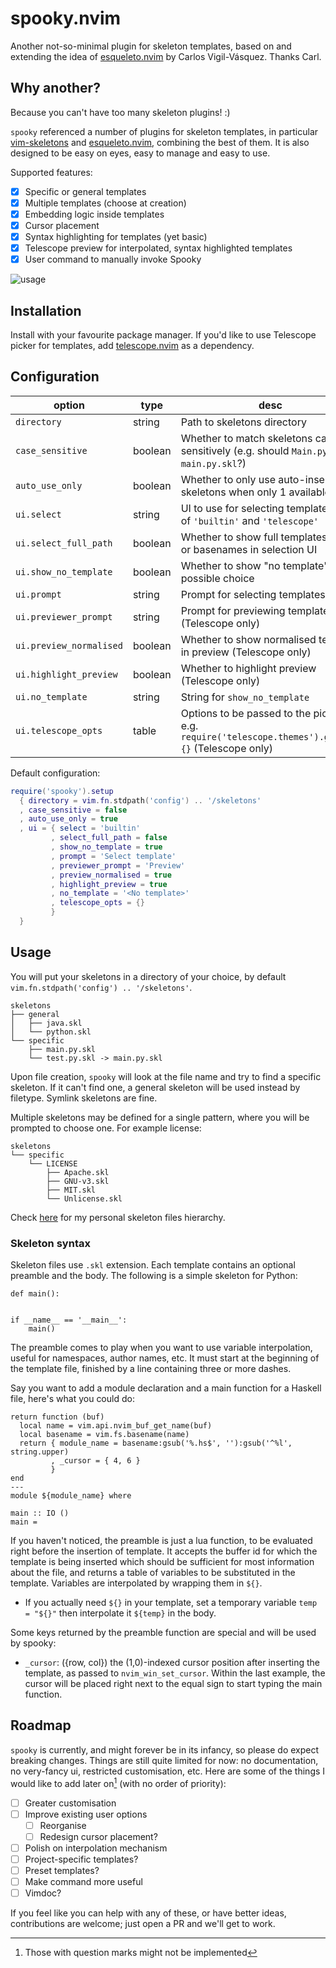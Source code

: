 # spooky.nvim

Another not-so-minimal plugin for skeleton templates,
based on and extending the idea of
[esqueleto.nvim](https://github.com/cvigilv/esqueleto.nvim)
by Carlos Vigil-Vásquez. Thanks Carl.

## Why another?

Because you can't have too many skeleton plugins! :)

`spooky` referenced a number of plugins for skeleton templates,
in particular [vim-skeletons](https://github.com/pgilad/vim-skeletons)
and [esqueleto.nvim](https://github.com/cvigilv/esqueleto.nvim),
combining the best of them. It is also designed to be
easy on eyes, easy to manage and easy to use.

Supported features:
- [x] Specific or general templates
- [x] Multiple templates (choose at creation)
- [x] Embedding logic inside templates
- [x] Cursor placement
- [x] Syntax highlighting for templates (yet basic)
- [x] Telescope preview for interpolated, syntax highlighted templates
- [x] User command to manually invoke Spooky

![usage](https://github.com/Futarimiti/spooky.nvim/assets/96031125/887ed485-6210-49ae-a053-33532e0a0a36)

## Installation

Install with your favourite package manager.
If you'd like to use Telescope picker for templates,
add [telescope.nvim](https://github.com/nvim-telescope/telescope.nvim)
as a dependency.

## Configuration

| option                  | type    | desc                                                                                               |
|-------------------------|---------|----------------------------------------------------------------------------------------------------|
| `directory`             | string  | Path to skeletons directory                                                                        |
| `case_sensitive`        | boolean | Whether to match skeletons case sensitively (e.g. should `Main.py` match `main.py.skl`?)           |
| `auto_use_only`         | boolean | Whether to only use auto-inserted skeletons when only 1 available                                  |
| `ui.select`             | string  | UI to use for selecting templates, one of `'builtin'` and `'telescope'`                            |
| `ui.select_full_path`   | boolean | Whether to show full templates paths or basenames in selection UI                                  |
| `ui.show_no_template`   | boolean | Whether to show "no template" as a possible choice                                                 |
| `ui.prompt`             | string  | Prompt for selecting templates                                                                     |
| `ui.previewer_prompt`   | string  | Prompt for previewing templates (Telescope only)                                                   |
| `ui.preview_normalised` | boolean | Whether to show normalised template in preview (Telescope only)                                    |
| `ui.highlight_preview`  | boolean | Whether to highlight preview (Telescope only)                                                      |
| `ui.no_template`        | string  | String for `show_no_template`                                                                      |
| `ui.telescope_opts`     | table   | Options to be passed to the picker, e.g. `require('telescope.themes').get_ivy {}` (Telescope only) |

Default configuration:

```lua
require('spooky').setup
  { directory = vim.fn.stdpath('config') .. '/skeletons'
  , case_sensitive = false
  , auto_use_only = true
  , ui = { select = 'builtin'
         , select_full_path = false
         , show_no_template = true
         , prompt = 'Select template'
         , previewer_prompt = 'Preview'
         , preview_normalised = true
         , highlight_preview = true
         , no_template = '<No template>'
         , telescope_opts = {}
         }
  }
```

## Usage

You will put your skeletons in a directory of your choice,
by default `vim.fn.stdpath('config') .. '/skeletons'`.

```
skeletons
├── general
│   ├── java.skl
│   └── python.skl
└── specific
    ├── main.py.skl
    └── test.py.skl -> main.py.skl
```

Upon file creation, `spooky` will look at the file name and 
try to find a specific skeleton.
If it can't find one, a general skeleton will be used instead
by filetype. Symlink skeletons are fine.

Multiple skeletons may be defined for a single pattern,
where you will be prompted to choose one.
For example license:

```
skeletons
└── specific
    └── LICENSE
        ├── Apache.skl
        ├── GNU-v3.skl
        ├── MIT.skl
        └── Unlicense.skl
```

Check [here](https://github.com/Futarimiti/graveyard?search=1) for my personal skeleton files hierarchy.

### Skeleton syntax

Skeleton files use `.skl` extension.
Each template contains an optional preamble and the body.
The following is a simple skeleton for Python:

```
def main():
    

if __name__ == '__main__':
    main()
```

The preamble comes to play when you want to use variable interpolation,
useful for namespaces, author names, etc.
It must start at the beginning of the template file,
finished by a line containing three or more dashes.

Say you want to add a module declaration
and a main function for a Haskell file,
here's what you could do:

```
return function (buf)
  local name = vim.api.nvim_buf_get_name(buf)
  local basename = vim.fs.basename(name)
  return { module_name = basename:gsub('%.hs$', ''):gsub('^%l', string.upper)
         , _cursor = { 4, 6 }
         }
end
---
module ${module_name} where

main :: IO ()
main = 
```

If you haven't noticed, the preamble is just a lua function,
to be evaluated right before the insertion of template.
It accepts the buffer id for which the template is being inserted
which should be sufficient for most information about the file,
and returns a table of variables to be substituted in the template.
Variables are interpolated by wrapping them in `${}`.

* If you actually need `${}` in your template, set a temporary variable `temp = "${}"` then interpolate it `${temp}` in the body.

Some keys returned by the preamble function
are special and will be used by spooky:

* `_cursor`: ({row, col}) the (1,0)-indexed cursor position after inserting the template,
             as passed to `nvim_win_set_cursor`. Within the last example, the cursor
             will be placed right next to the equal sign to start typing the main function.

## Roadmap

`spooky` is currently, and might forever be in its infancy,
so please do expect breaking changes.
Things are still quite limited for now:
no documentation, no very-fancy ui, restricted customisation, etc.
Here are some of the things I would like to add later on[^1]
(with no order of priority):

- [ ] Greater customisation
- [ ] Improve existing user options
    - [ ] Reorganise
    - [ ] Redesign cursor placement?
- [ ] Polish on interpolation mechanism
- [ ] Project-specific templates?
- [ ] Preset templates?
- [ ] Make command more useful
- [ ] Vimdoc?

[^1]: Those with question marks might not be implemented

If you feel like you can help with any of these,
or have better ideas, contributions are welcome;
just open a PR and we'll get to work.
